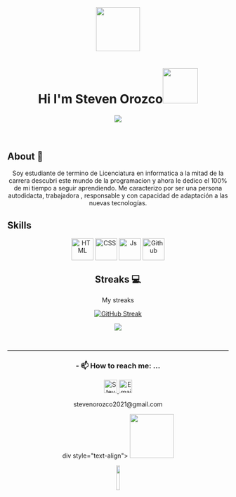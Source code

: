 
<div align="center"><img style="display: block; margin: 0 auto;" height="auto" width="100" src="https://mir-s3-cdn-cf.behance.net/project_modules/hd/5eeea355389655.59822ff824b72.gif"></div>
 
 
 <p align="center">
 <h1 align="center">Hi I'm Steven Orozco<img src="https://media.giphy.com/media/M9gbBd9nbDrOTu1Mqx/giphy.gif" width="80"/> </h1>
 <h4 align="center"> 
      <a href="https://github.com/DenverCoder1/readme-typing-svg"><img src="https://readme-typing-svg.herokuapp.com?duration=4000&lines=I'm+Frontend+Web+Developer%E2%9C%A8%E2%9C%A8"></a>  
</h4>
</p>
<br>

 

## About 👨
   
<div align="center">
  <p align="center">Soy estudiante de termino de Licenciatura en informatica a la mitad de la carrera descubri este mundo de la programacion y ahora le dedico el 100% de mi tiempo a seguir aprendiendo. Me caracterizo por ser una persona autodidacta, trabajadora , responsable y con capacidad de adaptación a las nuevas tecnologías.</p>
    </p>
</div>


## Skills
<div style="display: inline_block" align="center">
  <img align="center" alt="HTML" height="50" width="50" src="https://media.giphy.com/media/XAxylRMCdpbEWUAvr8/giphy.gif">
  <img align="center" alt="CSS" height="50" width="50" src="https://media.giphy.com/media/fsEaZldNC8A1PJ3mwp/giphy.gif">
  <img align="center" alt="Js" height="50" width="50" src="https://media.giphy.com/media/ln7z2eWriiQAllfVcn/giphy.gif">
  <img align="center" alt="Github" height="50" width="50" src="https://media.giphy.com/media/KzJkzjggfGN5Py6nkT/giphy.gif">
  
 ## Streaks 💻
<div align="center">
  <p align="center">My streaks</p>
    
<a href="https://github.com/stiiven3"><img src="https://github-readme-streak-stats.herokuapp.com?user=stiiven3&theme=shades-of-purple&locale=es&exclude_days=Sun%2CSat" alt="GitHub Streak" /></a>


![](http://github-profile-summary-cards.vercel.app/api/cards/profile-details?username=stiiven3&theme=darcula)
 
  <br/>
 
</div>
  
  
******
### - 📫 How to reach me: ...
   <p>
      <a href="https://www.linkedin.com/in/steven-manuel-orozco-garcia-472b69228/">
         <img src="https://www.vectorlogo.zone/logos/linkedin/linkedin-icon.svg" alt="Steven Orozco LinkedIn Profile" height="30" width="30">
      </a>   
      <a align='right' href="mailto:stevenorozco2021@gmail.com">
         <img alt="Email" src="https://www.vectorlogo.zone/logos/gmail/gmail-icon.svg" height="30" width="30"/>
      </a>  
   </p>
   <p><label>stevenorozco2021@gmail.com</label></p>

   
div style="text-align">
  <img height="auto" width="100" src="https://raw.githubusercontent.com/innng/innng/master/assets/kyubey.gif">
</div>



   <div align="center">
        <img src="https://komarev.com/ghpvc/?username=Stiiven3&color=24833e" alt="" width="12%" height="12%"/> 
    </div>


    


